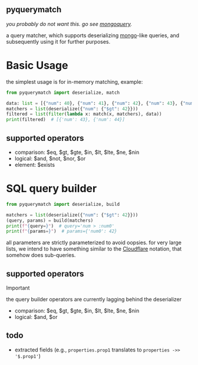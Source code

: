 pyquerymatch
------------

_you probably do not want this. go see [mongoquery][3]._

a query matcher, which supports deserializing [mongo][1]-like queries, and
subsequently using it for further purposes.

# Basic Usage

the simplest usage is for in-memory matching, example:

```python
from pyquerymatch import deserialize, match

data: list = [{"num": 40}, {"num": 41}, {"num": 42}, {"num": 43}, {"num": 44}]
matchers = list(deserialize({"num": {"$gt": 42}}))
filtered = list(filter(lambda x: match(x, matchers), data))
print(filtered)  # [{'num': 43}, {'num': 44}]
```

## supported operators

- comparison: $eq, $gt, $gte, $in, $lt, $lte, $ne, $nin
- logical: $and, $not, $nor, $or
- element: $exists

# SQL query builder

```python
from pyquerymatch import deserialize, build

matchers = list(deserialize({"num": {"$gt": 42}}))
(query, params) = build(matchers)
print(f"{query=}")  # query='num > :num0'
print(f"{params=}")  # params={'num0': 42}
```

all parameters are strictly parameterized to avoid oopsies.
for very large lists, we intend to have something similar to the [Cloudflare][2]
notation, that somehow does sub-queries.

## supported operators

> [!IMPORTANT]
> the query builder operators are currently lagging behind the deserializer

- comparison: $eq, $gt, $gte, $in, $lt, $lte, $ne, $nin
- logical: $and, $or

## todo

- extracted fields (e.g., `properties.prop1` translates to
  `properties ->> '$.prop1'`)

[1]: https://www.mongodb.com/docs/manual/reference/operator/query/

[2]: https://developers.cloudflare.com/waf/tools/lists/#supported-lists

[3]: https://github.com/kapouille/mongoquery

